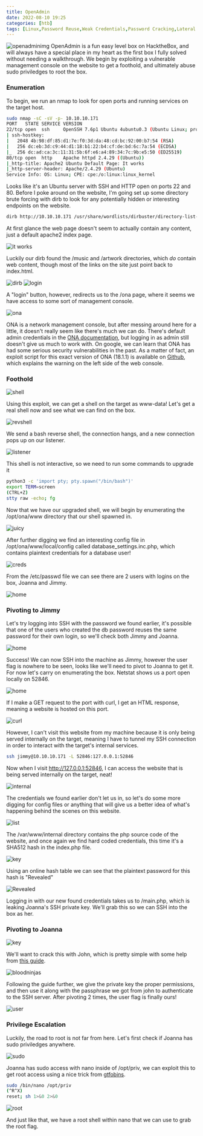 ```yaml
---
title: OpenAdmin
date: 2022-08-10 19:25
categories: [htb]
tags: [Linux,Password Reuse,Weak Credentials,Password Cracking,Lateral Movement, Source Code Review,Sudo Exploitation]
--- 
```

![openadminimg](/assets/img/openadminimg.png)
OpenAdmin is a fun easy level box on HacktheBox, and will always have a special place in my heart as the first box I fully solved without needing a walkthrough. We begin by exploiting a vulnerable management console on the website to get a foothold, and ultimately abuse sudo priviledges to root the box.

### Enumeration

To begin, we run an nmap to look for open ports and running services on the target host.

```bash
sudo nmap -sC -sV -p- 10.10.10.171 
PORT   STATE SERVICE VERSION
22/tcp open  ssh     OpenSSH 7.6p1 Ubuntu 4ubuntu0.3 (Ubuntu Linux; protocol 2.0)
| ssh-hostkey: 
|   2048 4b:98:df:85:d1:7e:f0:3d:da:48:cd:bc:92:00:b7:54 (RSA)
|   256 dc:eb:3d:c9:44:d1:18:b1:22:b4:cf:de:bd:6c:7a:54 (ECDSA)
|_  256 dc:ad:ca:3c:11:31:5b:6f:e6:a4:89:34:7c:9b:e5:50 (ED25519)
80/tcp open  http    Apache httpd 2.4.29 ((Ubuntu))
|_http-title: Apache2 Ubuntu Default Page: It works
|_http-server-header: Apache/2.4.29 (Ubuntu)
Service Info: OS: Linux; CPE: cpe:/o:linux:linux_kernel
```

Looks like it's an Ubuntu server with SSH and HTTP open on ports 22 and 80. Before I poke around on the website, I'm going set up some directory brute forcing with dirb to look for any potentially hidden or interesting endpoints on the website.

```bash
dirb http://10.10.10.171 /usr/share/wordlists/dirbuster/directory-list-2.3-small.txt
```

At first glance the web page doesn't seem to actually contain any content, just a default apache2 index page.

![it works](/assets/img/openadmin/itworks.png)

Luckily our dirb found the /music and /artwork directories, which *do* contain web content, though most of the links on the site just point back to index.html.

![dirb](/assets/img/openadmin/dirb.png)
![login](/assets/img/openadmin/login.png)

A "login" button, however, redirects us to the /ona page, where it seems we have access to some sort of management console.

![ona](/assets/img/openadmin/onaconsole.png)

ONA is a network management console, but after messing around here for a little, it doesn't really seem like there's much we can do. There's default admin credentials in the [ONA documentation](https://github.com/opennetadmin/ona), but logging in as admin still doesn't give us much to work with. On google, we can learn that ONA has had some serious security vulnerabilities in the past. As a matter of fact, an exploit script for this exact version of ONA (18.1.1) is available on [Github](https://github.com/amriunix/ona-rce), which explains the warning on the left side of the web console.

### Foothold

![shell](/assets/img/openadmin/shell.png)

Using this exploit, we can get a shell on the target as www-data! Let's get a real shell now and see what we can find on the box.

![revshell](/assets/img/openadmin/revshell.png)

We send a bash reverse shell, the connection hangs, and a new connection pops up on our listener.

![listener](/assets/img/openadmin/listener.png)

This shell is not interactive, so we need to run some commands to upgrade it

```bash
python3 -c 'import pty; pty.spawn("/bin/bash")'
export TERM=screen
(CTRL+Z)
stty raw -echo; fg
```

Now that we have our upgraded shell, we will begin by enumerating the /opt/ona/www directory that our shell spawned in.

![juicy](/assets/img/openadmin/juicy.png)

After further digging we find an interesting config file in /opt/ona/www/local/config called database_settings.inc.php, which contains plaintext credentials for a database user!

![creds](/assets/img/openadmin/creds.png)

From the /etc/passwd file we can see there are 2 users with logins on the box, Joanna and Jimmy.

![home](/assets/img/openadmin/users.png)

### Pivoting to Jimmy

Let's try logging into SSH with the password we found earlier, it's possible that one of the users who created the db password reuses the same password for their own login, so we'll check both Jimmy and Joanna.

![home](/assets/img/openadmin/ssh.png)

Success! We can now SSH into the machine as Jimmy, however the user flag is nowhere to be seen, looks like we'll need to pivot to Joanna to get it. For now let's carry on enumerating the box. Netstat shows us a port open locally on 52846.

![home](/assets/img/openadmin/netstat.png)

If I make a GET request to the port with curl, I get an HTML response, meaning a website is hosted on this port. 

![curl](/assets/img/openadmin/curl.png)

However, I can't visit this website from my machine because it is only being served internally on the target, meaning I have to tunnel my SSH connection in order to interact with the target's internal services.

```bash
ssh jimmy@10.10.10.171 -L 52846:127.0.0.1:52846
```

Now when I visit http://127.0.0.1:52846, I can access the website that is being served internally on the target, neat!

![internal](/assets/img/openadmin/internal.png)

The credentials we found earlier don't let us in, so let's do some more digging for config files or anything that will give us a better idea of what's happening behind the scenes on this website.

![list](/assets/img/openadmin/internalsite.png)

The /var/www/internal directory contains the php source code of the website, and once again we find hard coded credentials, this time it's a SHA512 hash in the index.php file.

![key](/assets/img/openadmin/hash.png)

Using an online hash table we can see that the plaintext password for this hash is "Revealed"

![Revealed](/assets/img/openadmin/Revealed.png)

Logging in with our new found credentials takes us to /main.php, which is leaking Joanna's SSH private key. We'll grab this so we can SSH into the box as her.

### Pivoting to Joanna

![key](/assets/img/openadmin/key.png)

We'll want to crack this with John, which is pretty simple with some help from [this guide](https://null-byte.wonderhowto.com/how-to/crack-ssh-private-key-passwords-with-john-ripper-0302810/).

![bloodninjas](/assets/img/openadmin/bloodninjas.png)

Following the guide further, we give the private key the proper permissions, and then use it along with the passphrase we got from john to authenticate to the SSH server. After pivoting 2 times, the user flag is finally ours!

![user](/assets/img/openadmin/user.png)

### Privilege Escalation

Luckily, the road to root is not far from here. Let's first check if Joanna has sudo priviledges anywhere.

![sudo](/assets/img/openadmin/sudo.png)

Joanna has sudo access with nano inside of /opt/priv, we can exploit this to get root access using a nice trick from [gtfobins](https://gtfobins.github.io/gtfobins/nano/).

```bash
sudo /bin/nano /opt/priv
(^R^X)
reset; sh 1>&0 2>&0
```

![root](/assets/img/openadmin/root.png)

And just like that, we have a root shell within nano that we can use to grab the root flag.
